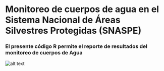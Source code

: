 #  Monitoreo de cuerpos de agua en el Sistema Nacional de Áreas Silvestres Protegidas (SNASPE)

### El presente código R permite el reporte de resultados del monitoreo de cuerpos de Agua



![alt text](https://github.com/GapConaf/Monitoreo_cuerpos_de_agua/Imagen1.png "Logo Title Text 1")
